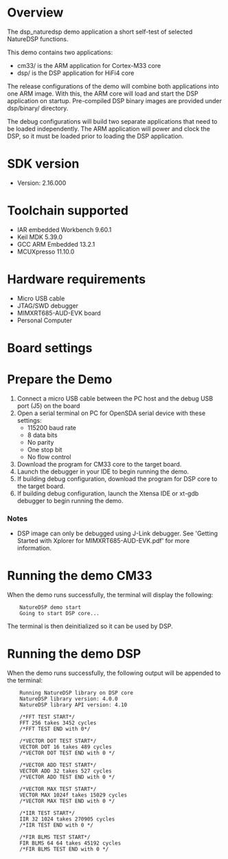 Overview
========
The dsp_naturedsp demo application a short self-test of selected NatureDSP functions.

This demo contains two applications:
- cm33/ is the ARM application for Cortex-M33 core
- dsp/ is the DSP application for HiFi4 core

The release configurations of the demo will combine both applications into one ARM
image.  With this, the ARM core will load and start the DSP application on
startup.  Pre-compiled DSP binary images are provided under dsp/binary/ directory.

The debug configurations will build two separate applications that need to be
loaded independently.  The ARM application will power and clock the DSP, so
it must be loaded prior to loading the DSP application.


SDK version
===========
- Version: 2.16.000

Toolchain supported
===================
- IAR embedded Workbench  9.60.1
- Keil MDK  5.39.0
- GCC ARM Embedded  13.2.1
- MCUXpresso  11.10.0

Hardware requirements
=====================
- Micro USB cable
- JTAG/SWD debugger
- MIMXRT685-AUD-EVK board
- Personal Computer

Board settings
==============

Prepare the Demo
================
1. Connect a micro USB cable between the PC host and the debug USB port (J5) on the board
2. Open a serial terminal on PC for OpenSDA serial device with these settings:
    - 115200 baud rate
    - 8 data bits
    - No parity
    - One stop bit
    - No flow control
3. Download the program for CM33 core to the target board.
4. Launch the debugger in your IDE to begin running the demo.
6. If building debug configuration, download the program for DSP core to the target board.
7. If building debug configuration, launch the Xtensa IDE or xt-gdb debugger to
begin running the demo.

### Notes
- DSP image can only be debugged using J-Link debugger. See
'Getting Started with Xplorer for MIMXRT685-AUD-EVK.pdf' for more information.

Running the demo CM33
=====================
When the demo runs successfully, the terminal will display the following:
```
    NatureDSP demo start
    Going to start DSP core...
```
The terminal is then deinitialized so it can be used by DSP.

Running the demo DSP
====================
When the demo runs successfully, the following output will be appended to the terminal:
```
    Running NatureDSP library on DSP core
    NatureDSP library version: 4.0.0
    NatureDSP library API version: 4.10

    /*FFT TEST START*/
    FFT 256 takes 3452 cycles
    /*FFT TEST END with 0*/

    /*VECTOR DOT TEST START*/
    VECTOR DOT 16 takes 489 cycles
    /*VECTOR DOT TEST END with 0 */

    /*VECTOR ADD TEST START*/
    VECTOR ADD 32 takes 527 cycles
    /*VECTOR ADD TEST END with 0 */

    /*VECTOR MAX TEST START*/
    VECTOR MAX 1024f takes 15029 cycles
    /*VECTOR MAX TEST END with 0 */

    /*IIR TEST START*/
    IIR 32 1024 takes 270905 cycles
    /*IIR TEST END with 0 */

    /*FIR BLMS TEST START*/
    FIR BLMS 64 64 takes 45192 cycles
    /*FIR BLMS TEST END with 0 */
```

